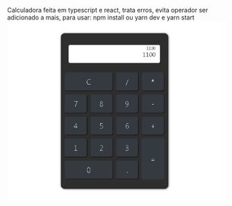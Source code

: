 

Calculadora feita em typescript e react, trata erros, evita operador ser adicionado a mais, para usar: npm install ou yarn dev e yarn start
<img src="calc.png"/>
